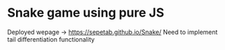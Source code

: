 # Snake game using pure JS

Deployed wepage -> https://sepetab.github.io/Snake/
Need to implement tail differentiation functionality
